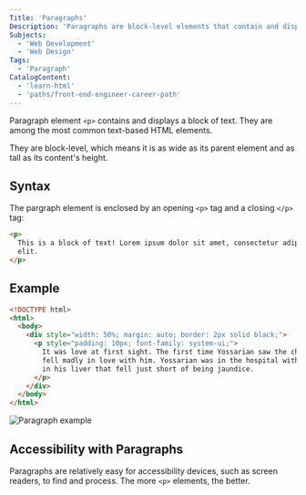 ```yaml
---
Title: 'Paragraphs'
Description: 'Paragraphs are block-level elements that contain and display a block of text. They are enclosed by an opening and closing tag.'
Subjects:
  - 'Web Development'
  - 'Web Design'
Tags:
  - 'Paragraph'
CatalogContent:
  - 'learn-html'
  - 'paths/front-end-engineer-career-path'
---
```


Paragraph element `<p>` contains and displays a block of text. They are among the most common text-based HTML elements.

They are block-level, which means it is as wide as its parent element and as tall as its content's height.

## Syntax

The pargraph element is enclosed by an opening `<p>` tag and a closing `</p>` tag:

```html
<p>
  This is a block of text! Lorem ipsum dolor sit amet, consectetur adipisicing
  elit.
</p>
```

## Example

```html
<!DOCTYPE html>
<html>
  <body>
    <div style="width: 50%; margin: auto; border: 2px solid black;">
      <p style="padding: 10px; font-family: system-ui;">
        It was love at first sight. The first time Yossarian saw the chaplain he
        fell madly in love with him. Yossarian was in the hospital with a pain
        in his liver that fell just short of being jaundice.
      </p>
    </div>
  </body>
</html>
```

![Paragraph example](https://raw.githubusercontent.com/Codecademy/docs/main/media/html-paragraph-example.png)

## Accessibility with Paragraphs

Paragraphs are relatively easy for accessibility devices, such as screen readers, to find and process. The more `<p>` elements, the better.
